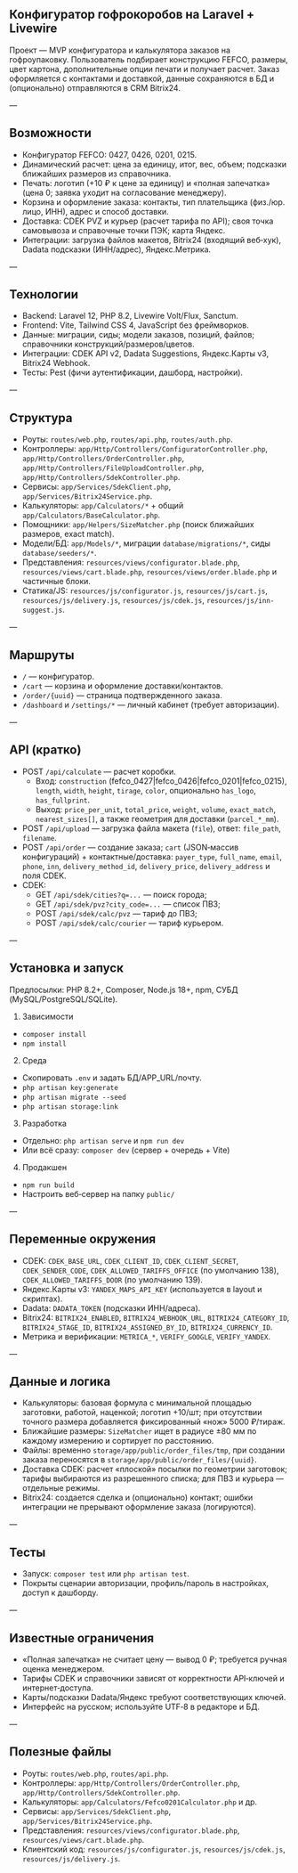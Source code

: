 ## Конфигуратор гофрокоробов на Laravel + Livewire

Проект — MVP конфигуратора и калькулятора заказов на гофроупаковку. Пользователь подбирает конструкцию FEFCO, размеры, цвет картона, дополнительные опции печати и получает расчет. Заказ оформляется с контактами и доставкой, данные сохраняются в БД и (опционально) отправляются в CRM Bitrix24.

—

## Возможности

- Конфигуратор FEFCO: 0427, 0426, 0201, 0215.
- Динамический расчет: цена за единицу, итог, вес, объем; подсказки ближайших размеров из справочника.
- Печать: логотип (+10 ₽ к цене за единицу) и «полная запечатка» (цена 0; заявка уходит на согласование менеджеру).
- Корзина и оформление заказа: контакты, тип плательщика (физ./юр. лицо, ИНН), адрес и способ доставки.
- Доставка: CDEK PVZ и курьер (расчет тарифа по API); своя точка самовывоза и справочные точки ПЭК; карта Яндекс.
- Интеграции: загрузка файлов макетов, Bitrix24 (входящий веб‑хук), Dadata подсказки (ИНН/адрес), Яндекс.Метрика.

—

## Технологии

- Backend: Laravel 12, PHP 8.2, Livewire Volt/Flux, Sanctum.
- Frontend: Vite, Tailwind CSS 4, JavaScript без фреймворков.
- Данные: миграции, сиды; модели заказов, позиций, файлов; справочники конструкций/размеров/цветов.
- Интеграции: CDEK API v2, Dadata Suggestions, Яндекс.Карты v3, Bitrix24 Webhook.
- Тесты: Pest (фичи аутентификации, дашборд, настройки).

—

## Структура

- Роуты: `routes/web.php`, `routes/api.php`, `routes/auth.php`.
- Контроллеры: `app/Http/Controllers/ConfiguratorController.php`, `app/Http/Controllers/OrderController.php`, `app/Http/Controllers/FileUploadController.php`, `app/Http/Controllers/SdekController.php`.
- Сервисы: `app/Services/SdekClient.php`, `app/Services/Bitrix24Service.php`.
- Калькуляторы: `app/Calculators/*` + общий `app/Calculators/BaseCalculator.php`.
- Помощники: `app/Helpers/SizeMatcher.php` (поиск ближайших размеров, exact match).
- Модели/БД: `app/Models/*`, миграции `database/migrations/*`, сиды `database/seeders/*`.
- Представления: `resources/views/configurator.blade.php`, `resources/views/cart.blade.php`, `resources/views/order.blade.php` и частичные блоки.
- Статика/JS: `resources/js/configurator.js`, `resources/js/cart.js`, `resources/js/delivery.js`, `resources/js/cdek.js`, `resources/js/inn-suggest.js`.

—

## Маршруты

- `/` — конфигуратор.
- `/cart` — корзина и оформление доставки/контактов.
- `/order/{uuid}` — страница подтвержденного заказа.
- `/dashboard` и `/settings/*` — личный кабинет (требует авторизации).

—

## API (кратко)

- POST `/api/calculate` — расчет коробки.
  - Вход: `construction` (fefco_0427|fefco_0426|fefco_0201|fefco_0215), `length`, `width`, `height`, `tirage`, `color`, опционально `has_logo`, `has_fullprint`.
  - Выход: `price_per_unit`, `total_price`, `weight`, `volume`, `exact_match`, `nearest_sizes[]`, а также геометрия для доставки (`parcel_*_mm`).
- POST `/api/upload` — загрузка файла макета (`file`), ответ: `file_path`, `filename`.
- POST `/api/order` — создание заказа; `cart` (JSON‑массив конфигураций) + контактные/доставка: `payer_type`, `full_name`, `email`, `phone`, `inn`, `delivery_method_id`, `delivery_price`, `delivery_address` и поля CDEK.
- CDEK:
  - GET `/api/sdek/cities?q=...` — поиск города;
  - GET `/api/sdek/pvz?city_code=...` — список ПВЗ;
  - POST `/api/sdek/calc/pvz` — тариф до ПВЗ;
  - POST `/api/sdek/calc/courier` — тариф курьером.

—

## Установка и запуск

Предпосылки: PHP 8.2+, Composer, Node.js 18+, npm, СУБД (MySQL/PostgreSQL/SQLite).

1) Зависимости
- `composer install`
- `npm install`

2) Среда
- Скопировать `.env` и задать БД/APP_URL/почту.
- `php artisan key:generate`
- `php artisan migrate --seed`
- `php artisan storage:link`

3) Разработка
- Отдельно: `php artisan serve` и `npm run dev`
- Или всё сразу: `composer dev` (сервер + очередь + Vite)

4) Продакшен
- `npm run build`
- Настроить веб‑сервер на папку `public/`

—

## Переменные окружения

- CDEK: `CDEK_BASE_URL`, `CDEK_CLIENT_ID`, `CDEK_CLIENT_SECRET`, `CDEK_SENDER_CODE`, `CDEK_ALLOWED_TARIFFS_OFFICE` (по умолчанию 138), `CDEK_ALLOWED_TARIFFS_DOOR` (по умолчанию 139).
- Яндекс.Карты v3: `YANDEX_MAPS_API_KEY` (используется в layout и скриптах).
- Dadata: `DADATA_TOKEN` (подсказки ИНН/адреса).
- Bitrix24: `BITRIX24_ENABLED`, `BITRIX24_WEBHOOK_URL`, `BITRIX24_CATEGORY_ID`, `BITRIX24_STAGE_ID`, `BITRIX24_ASSIGNED_BY_ID`, `BITRIX24_CURRENCY_ID`.
- Метрика и верификации: `METRICA_*`, `VERIFY_GOOGLE`, `VERIFY_YANDEX`.

—

## Данные и логика

- Калькуляторы: базовая формула с минимальной площадью заготовки, работой, наценкой; логотип +10/шт; при отсутствии точного размера добавляется фиксированный «нож» 5000 ₽/тираж.
- Ближайшие размеры: `SizeMatcher` ищет в радиусе ±80 мм по каждому измерению и сортирует по расстоянию.
- Файлы: временно `storage/app/public/order_files/tmp`, при создании заказа переносятся в `storage/app/public/order_files/{uuid}`.
- Доставка CDEK: расчет «плоской» посылки по геометрии заготовок; тарифы выбираются из разрешенного списка; для ПВЗ и курьера — отдельные режимы.
- Bitrix24: создается сделка и (опционально) контакт; ошибки интеграции не прерывают оформление заказа (логируются).

—

## Тесты

- Запуск: `composer test` или `php artisan test`.
- Покрыты сценарии авторизации, профиль/пароль в настройках, доступ к дашборду.

—

## Известные ограничения

- «Полная запечатка» не считает цену — вывод 0 ₽; требуется ручная оценка менеджером.
- Тарифы CDEK и справочники зависят от корректности API‑ключей и интернет‑доступа.
- Карты/подсказки Dadata/Яндекс требуют соответствующих ключей.
- Интерфейс на русском; используйте UTF‑8 в редакторе и БД.

—

## Полезные файлы

- Роуты: `routes/web.php`, `routes/api.php`.
- Контроллеры: `app/Http/Controllers/OrderController.php`, `app/Http/Controllers/SdekController.php`.
- Калькуляторы: `app/Calculators/Fefco0201Calculator.php` и др.
- Сервисы: `app/Services/SdekClient.php`, `app/Services/Bitrix24Service.php`.
- Представления: `resources/views/configurator.blade.php`, `resources/views/cart.blade.php`.
- Клиентский код: `resources/js/configurator.js`, `resources/js/cdek.js`, `resources/js/delivery.js`.

